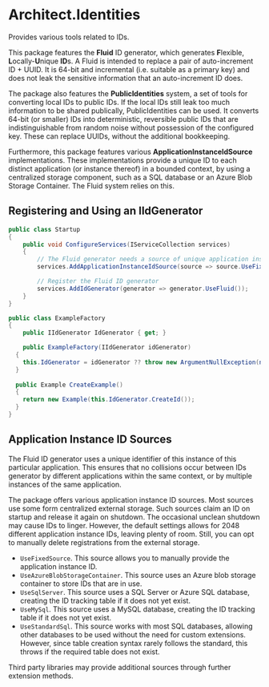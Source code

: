 # Architect.Identities

Provides various tools related to IDs.

This package features the **Fluid** ID generator, which generates **F**lexible, **L**ocally-**U**nique **ID**s. A Fluid is intended to replace a pair of auto-increment ID + UUID. It is 64-bit and incremental (i.e. suitable as a primary key) and does not leak the sensitive information that an auto-increment ID does.

The package also features the **PublicIdentities** system, a set of tools for converting local IDs to public IDs. If the local IDs still leak too much information to be shared publically, PublicIdentities can be used. It converts 64-bit (or smaller) IDs into deterministic, reversible public IDs that are indistinguishable from random noise without possession of the configured key. These can replace UUIDs, without the additional bookkeeping.

Furthermore, this package features various **ApplicationInstanceIdSource** implementations. These implementations provide a unique ID to each distinct application (or instance thereof) in a bounded context, by using a centralized storage component, such as a SQL database or an Azure Blob Storage Container. The Fluid system relies on this.

## Registering and Using an IIdGenerator

```C#
public class Startup
{
	public void ConfigureServices(IServiceCollection services)
	{
		// The Fluid generator needs a source of unique application instance IDs
		services.AddApplicationInstanceIdSource(source => source.UseFixedSource(valueFromConfig));

		// Register the Fluid ID generator
		services.AddIdGenerator(generator => generator.UseFluid());
	}
}

public class ExampleFactory
{
	public IIdGenerator IdGenerator { get; }

	public ExampleFactory(IIdGenerator idGenerator)
  {
  	this.IdGenerator = idGenerator ?? throw new ArgumentNullException(nameof(idGenerator));
  }
  
  public Example CreateExample()
  {
    return new Example(this.IdGenerator.CreateId());
  }
}
```

## Application Instance ID Sources

The Fluid ID generator uses a unique identifier of this instance of this particular application. This ensures that no collisions occur between IDs generator by different applications within the same context, or by multiple instances of the same application.

The package offers various application instance ID sources. Most sources use some form centralized external storage. Such sources claim an ID on startup and release it again on shutdown. The occasional unclean shutdown may cause IDs to linger. However, the default settings allows for 2048 different application instance IDs, leaving plenty of room. Still, you can opt to manually delete registrations from the external storage.

- `UseFixedSource`. This source allows you to manually provide the application instance ID.
- `UseAzureBlobStorageContainer`. This source uses an Azure blob storage container to store IDs that are in use.
- `UseSqlServer`. This source uses a SQL Server or Azure SQL database, creating the ID tracking table if it does not yet exist.
- `UseMySql`. This source uses a MySQL database, creating the ID tracking table if it does not yet exist.
- `UseStandardSql`. This source works with most SQL databases, allowing other databases to be used without the need for custom extensions. However, since table creation syntax rarely follows the standard, this throws if the required table does not exist.

Third party libraries may provide additional sources through further extension methods.
